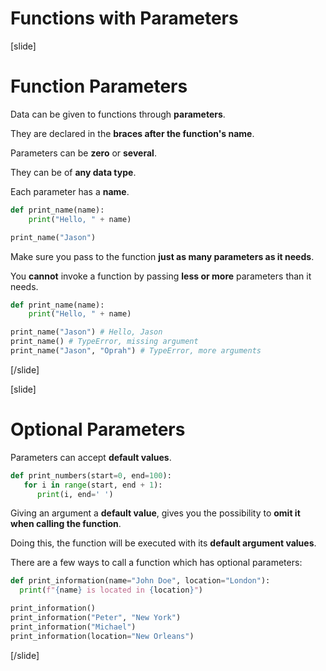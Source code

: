 # Functions with Parameters

[slide]
# Function Parameters

Data can be given to functions through **parameters**.

They are declared in the **braces after the function's name**.

Parameters can be **zero** or **several**.

They can be of **any data type**.

Each parameter has a **name**.

```python live
def print_name(name):
    print("Hello, " + name)

print_name("Jason")
```

Make sure you pass to the function **just as many parameters as it needs**.

You **cannot** invoke a function by passing **less or more** parameters than it needs.

```python live
def print_name(name):
    print("Hello, " + name)

print_name("Jason") # Hello, Jason
print_name() # TypeError, missing argument
print_name("Jason", "Oprah") # TypeError, more arguments
```

[/slide]

[slide]
# Optional Parameters

Parameters can accept **default values**.

```python
def print_numbers(start=0, end=100):
   for i in range(start, end + 1):
      print(i, end=' ')
```

Giving an argument a **default value**, gives you the possibility to **omit it when calling the function**.

Doing this, the function will be executed with its **default argument values**.

There are a few ways to call a function which has optional parameters:

```python live
def print_information(name="John Doe", location="London"):
  print(f"{name} is located in {location}")

print_information()
print_information("Peter", "New York")
print_information("Michael")
print_information(location="New Orleans")
```

[/slide]